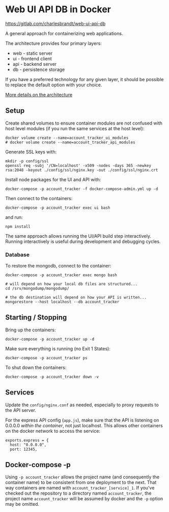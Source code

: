 # Web UI API DB in Docker

https://gitlab.com/charlesbrandt/web-ui-api-db

A general approach for containerizing web applications. 

The architecture provides four primary layers:

  - web - static server
  - ui  - frontend client
  - api - backend server
  - db  - persistence storage
  
If you have a preferred technology for any given layer, it should be possible to replace the default option with your choice. 

[More details on the architecture](docs/architecture.md)


## Setup

Create shared volumes to ensure container modules are not confused with host level modules (if you run the same services at the host level):

    docker volume create --name=account_tracker_ui_modules
    # docker volume create --name=account_tracker_api_modules

Generate SSL keys with:

    mkdir -p config/ssl
    openssl req -subj '/CN=localhost' -x509 -nodes -days 365 -newkey rsa:2048 -keyout ./config/ssl/nginx.key -out ./config/ssl/nginx.crt

Install node packages for the UI and API with:

    docker-compose -p account_tracker -f docker-compose-admin.yml up -d
    
Then connect to the containers:

    docker-compose -p account_tracker exec ui bash

and run:

    npm install 

The same approach allows running the UI/API build step interactively. Running interactively is useful during development and debugging cycles. 

### Database

To restore the mongodb, connect to the container:

    docker-compose -p account_tracker exec mongo bash

    # will depend on how your local db files are structured... 
    cd /srv/mongodump/mongodump/
    
    # the db destination will depend on how your API is written... 
    mongorestore --host localhost --db account_tracker


## Starting / Stopping 

Bring up the containers:

    docker-compose -p account_tracker up -d

Make sure everything is running (no Exit 1 States):

    docker-compose -p account_tracker ps

To shut down the containers:

    docker-compose -p account_tracker down -v


## Services

Update the `config/nginx.conf` as needed, especially to proxy requests to the API server. 

For the express API config (`app.js`), make sure that the API is listening on 0.0.0.0 *within the container*, not just localhost. This allows other containers on the docker network to access the service:

```
exports.express = {
  host: "0.0.0.0",
  port: 12345,

```


## Docker-compose -p

Using `-p account_tracker` allows the project name (and consequently the container name) to be consistent from one deployment to the next. That way containers are named with `account_tracker_[service]_1`. If you've checked out the repository to a directory named `account_tracker`, the project name `account_tracker` will be assumed by docker and the `-p` option may be omitted. 




